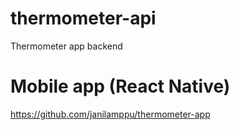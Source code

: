 # thermometer-api

Thermometer app backend

# Mobile app (React Native)

https://github.com/janilamppu/thermometer-app
